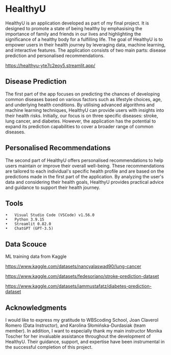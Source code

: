 # HealthyU

HealthyU is an application developed as part of my final project. It is designed to promote a state of being healthy by emphasising the importance of family and friends in our lives and highlighting the significance of a healthy body for a fulfilling life.
The goal of HealthyU is to empower users in their health journey by leveraging data, machine learning, and interactive features. The application consists of two main parts: disease prediction and personalised recommendations.

https://healthyu-yte7c2eoy5.streamlit.app/

## Disease Prediction
The first part of the app focuses on predicting the chances of developing common diseases based on various factors such as lifestyle choices, age, and underlying health conditions. By utilising advanced algorithms and machine learning techniques, HealthyU can provide users with insights into their health risks. Initially, our focus is on three specific diseases: stroke, lung cancer, and diabetes. However, the application has the potential to expand its prediction capabilities to cover a broader range of common diseases.

## Personalised Recommendations
The second part of HealthyU offers personalised recommendations to help users maintain or improve their overall well-being. These recommendations are tailored to each individual's specific health profile and are based on the predictions made in the first part of the application. By analyzing the user's data and considering their health goals, HealthyU provides practical advice and guidance to support their health journey.

## Tools
	•	Visual Studio Code (VSCode) v1.56.0
	•	Python 3.9.15
	•	Streamlit 0.82.0
	•	ChatGPT (GPT-3.5)

## Data Scouce 
ML training data from Kaggle

https://www.kaggle.com/datasets/nancyalaswad90/lung-cancer

https://www.kaggle.com/datasets/fedesoriano/stroke-prediction-dataset

https://www.kaggle.com/datasets/iammustafatz/diabetes-prediction-dataset

## Acknowledgments
I would like to express my gratitude to WBScoding School, Joan Claverol Romero (Data Instructor), and Karolina Słomińska-Durdasiak (team member). In addition, I want to especially thank my main instructor Monika Toscher for her invaluable assistance throughout the development of HealthyU. Their guidance, support, and expertise have been instrumental in the successful completion of this project.

